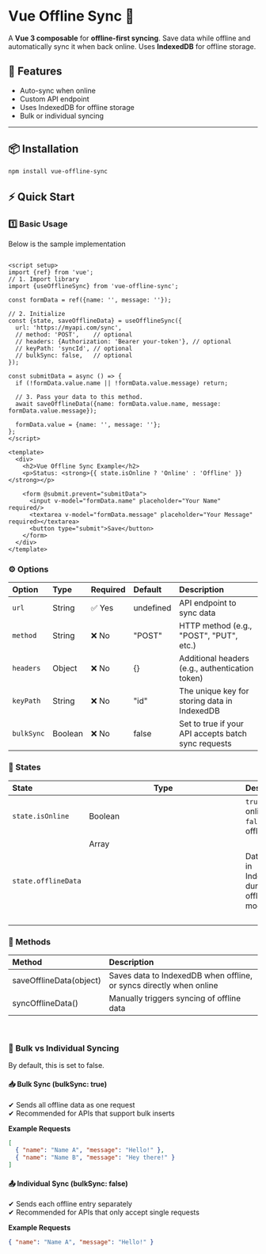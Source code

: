# Vue Offline Sync 🔄

A **Vue 3 composable** for **offline-first syncing**. Save data while offline and automatically sync it when back online.
Uses **IndexedDB** for offline storage.

## 🚀 Features

- Auto-sync when online
- Custom API endpoint
- Uses IndexedDB for offline storage
- Bulk or individual syncing

---

## 📦 Installation

```sh
npm install vue-offline-sync
```

## ⚡ Quick Start

### 1️⃣ Basic Usage
Below is the sample implementation
```vue

<script setup>
import {ref} from 'vue';
// 1. Import library
import {useOfflineSync} from 'vue-offline-sync';

const formData = ref({name: '', message: ''});

// 2. Initialize
const {state, saveOfflineData} = useOfflineSync({
  url: 'https://myapi.com/sync',
  // method: 'POST',    // optional 
  // headers: {Authorization: 'Bearer your-token'}, // optional
  // keyPath: 'syncId', // optional
  // bulkSync: false,   // optional
});

const submitData = async () => {
  if (!formData.value.name || !formData.value.message) return;

  // 3. Pass your data to this method.
  await saveOfflineData({name: formData.value.name, message: formData.value.message});

  formData.value = {name: '', message: ''};
};
</script>

<template>
  <div>
    <h2>Vue Offline Sync Example</h2>
    <p>Status: <strong>{{ state.isOnline ? 'Online' : 'Offline' }}</strong></p>

    <form @submit.prevent="submitData">
      <input v-model="formData.name" placeholder="Your Name" required/>
      <textarea v-model="formData.message" placeholder="Your Message" required></textarea>
      <button type="submit">Save</button>
    </form>
  </div>
</template>
```

### ⚙️ Options

| Option     | Type    | Required  | Default    | Description                                          |
|:-----------|:--------|:----------|:-----------|:-----------------------------------------------------|
| `url`      | String  | ✅ Yes     | undefined  | API endpoint to sync data                            |
| `method`   | String  | ❌ No      | "POST"     | HTTP method (e.g., "POST", "PUT", etc.)              |
| `headers`  | Object  | ❌ No      | {}         | Additional headers (e.g., authentication token)      |
| `keyPath`  | String  | ❌ No      | "id"       | The unique key for storing data in IndexedDB         |
| `bulkSync` | Boolean | ❌ No      | false      | Set to true if your API accepts batch sync requests  |

### 📡 States

| State               | Type          | Description                                  |
|:--------------------|---------------|:---------------------------------------------|
| `state.isOnline`    | Boolean       | `true` when online, `false` when offline     |
| `state.offlineData` | Array<Object> | Data stored in IndexedDB during offline mode |

### 🔄 Methods

| Method                  | Description                                                         |
|:------------------------|:--------------------------------------------------------------------|
| saveOfflineData(object) | Saves data to IndexedDB when offline, or syncs directly when online |
| syncOfflineData()       | Manually triggers syncing of offline data                           |

<br />

### 📌 Bulk vs Individual Syncing
By default, this is set to false.

#### 📥 Bulk Sync (bulkSync: true)

✔ Sends all offline data as one request<br />
✔ Recommended for APIs that support bulk inserts

**Example Requests**

```json
[
  { "name": "Name A", "message": "Hello!" },
  { "name": "Name B", "message": "Hey there!" }
]
```

#### 📤 Individual Sync (bulkSync: false)

✔ Sends each offline entry separately<br />
✔ Recommended for APIs that only accept single requests

**Example Requests**

```json
{ "name": "Name A", "message": "Hello!" }
```



